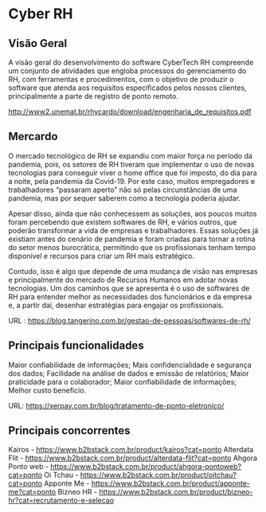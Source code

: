# Cyber RH #

## Visão Geral ##

A visão geral do desenvolvimento do software CyberTech RH compreende um conjunto de atividades que engloba processos do gerenciamento do RH, com ferramentas e procedimentos, com o objetivo de produzir o software que atenda aos requisitos especificados pelos nossos clientes, principalmente a parte de registro de ponto remoto. 

http://www2.unemat.br/rhycardo/download/engenharia_de_requisitos.pdf

## Mercardo ##

O mercado tecnológico de RH se expandiu com maior força no período da pandemia, pois, os setores de RH tiveram que implementar o uso de novas tecnologias para conseguir viver o home office que foi imposto, do dia para a noite, pela pandemia da Covid-19. Por este caso, muitos empregadores e trabalhadores “passaram aperto” não só pelas circunstâncias de uma pandemia, mas por sequer saberem como a tecnologia poderia ajudar.

Apesar disso, ainda que não conhecessem as soluções, aos poucos muitos foram percebendo que existem softwares de RH, e vários outros, que poderão transformar a vida de empresas e trabalhadores. Essas soluções já existiam antes do cenário de pandemia e foram criadas para tornar a rotina do setor menos burocrática, permitindo que os profissionais tenham tempo disponível e recursos para criar um RH mais estratégico.

Contudo, isso é algo que depende de uma mudança de visão nas empresas e principalmente do mercado de Recursos Humanos em adotar novas tecnologias. Um dos caminhos que se apresenta é o uso de softwares de RH para entender melhor as necessidades dos funcionários e da empresa e, a partir daí, desenhar estratégias para engajar os profissionais.

URL : https://blog.tangerino.com.br/gestao-de-pessoas/softwares-de-rh/


## Principais funcionalidades ##

Maior confiabilidade de informações;
 Mais confidencialidade e segurança dos dados;
 Facilidade na análise de dados e emissão de relatórios;
 Maior praticidade para o colaborador;
 Maior confiabilidade de informações;
 Melhor custo benefício.

URL: https://xerpay.com.br/blog/tratamento-de-ponto-eletronico/

## Principais concorrentes ##

Kairos - https://www.b2bstack.com.br/product/kairos?cat=ponto
Alterdata Flit - https://www.b2bstack.com.br/product/alterdata-flit?cat=ponto
Ahgora Ponto web - https://www.b2bstack.com.br/product/ahgora-pontoweb?cat=ponto
Oi Tchau - https://www.b2bstack.com.br/product/oitchau?cat=ponto
Apponte Me - https://www.b2bstack.com.br/product/apponte-me?cat=ponto
Bizneo HR - https://www.b2bstack.com.br/product/bizneo-hr?cat=recrutamento-e-selecao



